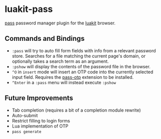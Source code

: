 # luakit-pass

[pass](https://www.passwordstore.org/) password manager plugin for the
[luakit](https://luakit.github.io/) browser.

## Commands and Bindings

- `:pass` will try to auto fill form fields with info from a relevant password
store. Searches for a file matching the current page's domain, or optionally
takes a search term as an argument.
- `:pshow` will display the contents of the password file in the browser.
- `^O` in `insert` mode will insert an OTP code into the currently selected
input field. Requires the [pass-otp](https://github.com/tadfisher/pass-otp)
extension to be installed.
- `^Enter` in a `:pass` menu will instead execute `:pshow`

## Future Improvements

- Tab completion (requires a bit of a completion module rewrite)
- Auto-submit
- Restrict filling to login forms
- Lua implementation of OTP
- `pass generate`
